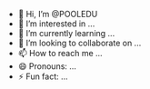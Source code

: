 - 👋 Hi, I’m @POOLEDU
- 👀 I’m interested in ...
- 🌱 I’m currently learning ...
- 💞️ I’m looking to collaborate on ...
- 📫 How to reach me ...
- 😄 Pronouns: ...
- ⚡ Fun fact: ...

<!---
POOLEDU/POOLEDU is a ✨ special ✨ repository because its `README.md` (this file) appears on your GitHub profile.
You can click the Preview link to take a look at your changes.
--->

